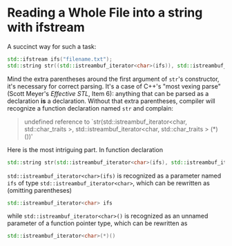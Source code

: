 # Reading a Whole File into a string with ifstream

A succinct way for such a task:

```cpp
std::ifstream ifs("filename.txt");
std::string str((std::istreambuf_iterator<char>(ifs)), std::istreambuf_iterator<char>());
```

Mind the extra parentheses around the first argument of `str`'s constructor, it's necessary for correct parsing. It's a case of C++'s "most vexing parse" (Scott Meyer's *Effective STL*, Item 6): anything that can be parsed as a declaration **is** a declaration. Without that extra parentheses, compiler will recognize a function declaration named `str` and complain:

> undefined reference to `str(std::istreambuf_iterator<char, std::char_traits<char> >, std::istreambuf_iterator<char, std::char_traits<char> > (*)())'

Here is the most intriguing part. In function declaration

```cpp
std::string str(std::istreambuf_iterator<char>(ifs), std::istreambuf_iterator<char>());
```

`std::istreambuf_iterator<char>(ifs)` is recognized as a parameter named `ifs` of type `std::istreambuf_iterator<char>`, which can be rewritten as (omitting parentheses)

```cpp
std::istreambuf_iterator<char> ifs
```

while `std::istreambuf_iterator<char>()` is recognized as an unnamed parameter of a function pointer type, which can be rewritten as

```cpp
std::istreambuf_iterator<char>(*)()
```

